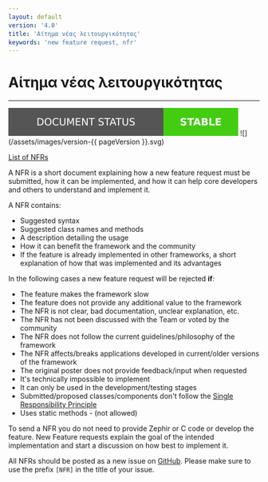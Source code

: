 ```yaml
---
layout: default
version: '4.0'
title: 'Αίτημα νέας λειτουργικότητας'
keywords: 'new feature request, nfr'
---
```


# Αίτημα νέας λειτουργικότητας

* * *

![](/assets/images/document-status-stable-success.svg) ![](/assets/images/version-{{ pageVersion }}.svg)

[List of NFRs](new-feature-request-list)

A NFR is a short document explaining how a new feature request must be submitted, how it can be implemented, and how it can help core developers and others to understand and implement it.

A NFR contains:

* Suggested syntax
* Suggested class names and methods
* A description detailing the usage
* How it can benefit the framework and the community
* If the feature is already implemented in other frameworks, a short explanation of how that was implemented and its advantages

In the following cases a new feature request will be rejected **if**:

* The feature makes the framework slow
* The feature does not provide any additional value to the framework
* The NFR is not clear, bad documentation, unclear explanation, etc.
* The NFR has not been discussed with the Team or voted by the community
* The NFR does not follow the current guidelines/philosophy of the framework
* The NFR affects/breaks applications developed in current/older versions of the framework
* The original poster does not provide feedback/input when requested
* It's technically impossible to implement
* It can only be used in the development/testing stages
* Submitted/proposed classes/components don't follow the [Single Responsibility Principle](https://en.wikipedia.org/wiki/Single_responsibility_principle)
* Uses static methods - (not allowed)

To send a NFR you do not need to provide Zephir or C code or develop the feature. New Feature requests explain the goal of the intended implementation and start a discussion on how best to implement it.

All NFRs should be posted as a new issue on [GitHub](https://github.com/phalcon/cphalcon/issues). Please make sure to use the prefix `[NFR]` in the title of your issue.
